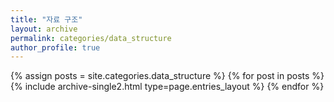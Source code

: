 ```yaml
---
title: "자료 구조"
layout: archive
permalink: categories/data_structure
author_profile: true
---
```


{% assign posts = site.categories.data_structure %}
{% for post in posts %} {% include archive-single2.html type=page.entries_layout %} {% endfor %}
